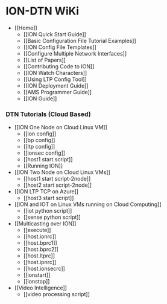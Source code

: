 # ION-DTN WiKi

- [[Home]]
  - [[ION Quick Start Guide]]
  - [[Basic Configuration File Tutorial Examples]]
  - [[ION Config File Templates]]
  - [[Configure Multiple Network Interfaces]]
  - [[List of Papers]]
  - [[Contributing Code to ION]]
  - [[ION Watch Characters]]
  - [[Using LTP Config Tool]]
  - [[ION Deployment Guide]]
  - [[AMS Programmer Guide]]
  - [[ION Guide]]

### DTN Tutorials (Cloud Based)

- [[ION One Node on Cloud Linux VM]]
  - [[ion config]]
  - [[bp config]]
  - [[ltp config]]
  - [[ionsec config]]
  - [[host1 start script]]
  - [[Running ION]]
- [[ION Two Node on Cloud Linux VMs]]
  - [[host1 start script-2node]]
  - [[host2 start script-2node]]
- [[ION LTP TCP on Azure]]
  - [[host3 start script]]
- [[ION and IOT on Linux VMs running on Cloud Computing]]
  - [[iot python script]]
  - [[sense python script]]
- [[Multicasting over ION]]
  - [[execute]]
  - [[host.ionrc]]
  - [[host.bprc1]]
  - [[host.bprc2]]
  - [[host.ltprc]]
  - [[host.ipnrc]]
  - [[host.ionsecrc]]
  - [[ionstart]]
  - [[ionstop]]
- [[Video Intelligence]]
  - [[video processing script]]

